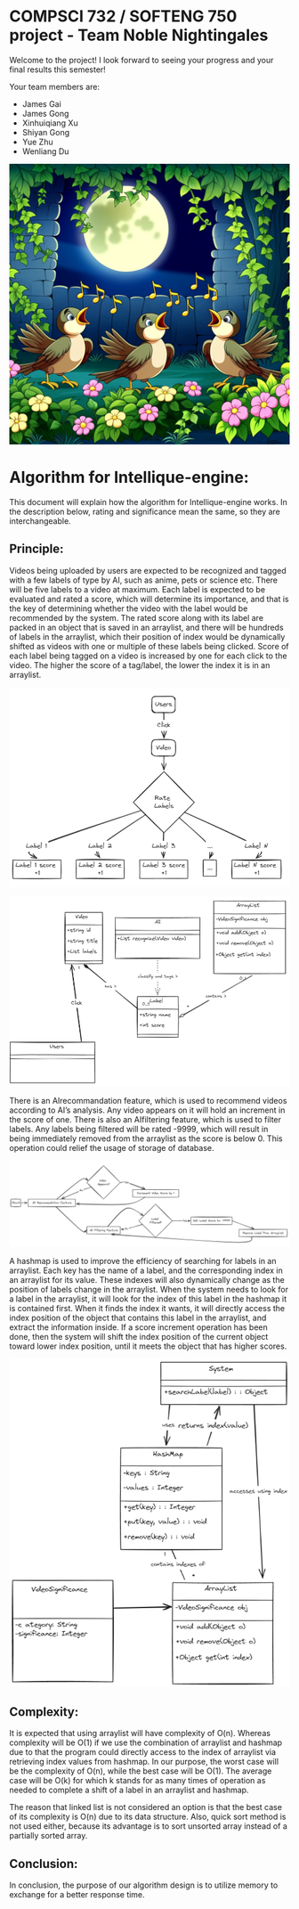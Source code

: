 # COMPSCI 732 / SOFTENG 750 project - Team Noble Nightingales

Welcome to the project! I look forward to seeing your progress and your final results this semester!

Your team members are:
- James Gai
- James Gong
- Xinhuiqiang Xu
- Shiyan Gong
- Yue Zhu
- Wenliang Du

![](./group-image/Noble%20Nightingales.webp)


# Algorithm for Intellique-engine:

This document will explain how the algorithm for Intellique-engine works. In the description below, rating and significance mean the same, so they are interchangeable.

## Principle:

Videos being uploaded by users are expected to be recognized and tagged with a few labels of type by AI, such as anime, pets or science etc. There will be five labels to a video at maximum. Each label is expected to be evaluated and rated a score, which will determine its importance, and that is the key of determining whether the video with the label would be recommended by the system. The rated score along with its label are packed in an object that is saved in an arraylist, and there will be hundreds of labels in the arraylist, which their position of index would be dynamically shifted as videos with one or multiple of these labels being clicked. Score of each label being tagged on a video is increased by one for each click to the video. The higher the score of a tag/label, the lower the index it is in an arraylist.

![](./group-image/1.png)

![](./group-image/2.png)

There is an AIrecommandation feature, which is used to recommend videos according to AI’s analysis. Any video appears on it will hold an increment in the score of one. There is also an AIfiltering feature, which is used to filter labels. Any labels being filtered will be rated -9999, which will result in being immediately removed from the arraylist as the score is below 0. This operation could relief the usage of storage of database.

![](./group-image/3.png)

A hashmap is used to improve the efficiency of searching for labels in an arraylist. Each key has the name of a label, and the corresponding index in an arraylist for its value. These indexes will also dynamically change as the position of labels change in the arraylist. When the system needs to look for a label in the arraylist, it will look for the index of this label in the hashmap it is contained first. When it finds the index it wants, it will directly access the index position of the object that contains this label in the arraylist, and extract the information inside. If a score increment operation has been done, then the system will shift the index position of the current object toward lower index position, until it meets the object that has higher scores.

![](./group-image/4.png)

## Complexity:

It is expected that using arraylist will have complexity of O(n). Whereas complexity will be O(1) if we use the combination of arraylist and hashmap due to that the program could directly access to the index of arraylist via retrieving index values from hashmap. In our purpose, the worst case will be the complexity of O(n), while the best case will be O(1). The average case will be O(k) for which k stands for as many times of operation as needed to complete a shift of a label in an arraylist and hashmap.

The reason that linked list is not considered an option is that the best case of its complexity is O(n) due to its data structure. Also, quick sort method is not used either, because its advantage is to sort unsorted array instead of a partially sorted array.

## Conclusion:

In conclusion, the purpose of our algorithm design is to utilize memory to exchange for a better response time.